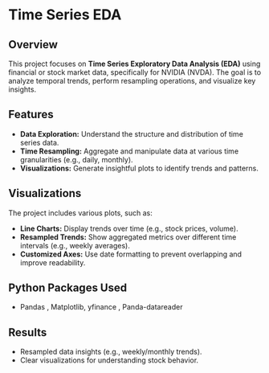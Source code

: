 # Time Series EDA

## Overview
This project focuses on **Time Series Exploratory Data Analysis (EDA)** using financial or stock market data, specifically for NVIDIA (NVDA). The goal is to analyze temporal trends, perform resampling operations, and visualize key insights.

## Features
- **Data Exploration:** Understand the structure and distribution of time series data.
- **Time Resampling:** Aggregate and manipulate data at various time granularities (e.g., daily, monthly).
- **Visualizations:** Generate insightful plots to identify trends and patterns.

## Visualizations
The project includes various plots, such as:
- **Line Charts:** Display trends over time (e.g., stock prices, volume).
- **Resampled Trends:** Show aggregated metrics over different time intervals (e.g., weekly averages).
- **Customized Axes:** Use date formatting to prevent overlapping and improve readability.

## Python Packages Used
- Pandas , Matplotlib, yfinance , Panda-datareader

## Results
- Resampled data insights (e.g., weekly/monthly trends).
- Clear visualizations for understanding stock behavior.

